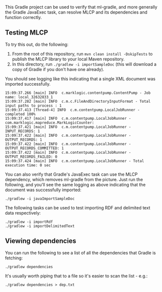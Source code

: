 This Gradle project can be used to verify that ml-gradle, and more generally the Gradle JavaExec task, can resolve 
MLCP and its dependencies and function correctly. 

## Testing MLCP

To try this out, do the following:

1. From the root of this repository, run `mvn clean install -DskipTests` to publish the MLCP library to your local Maven repository.
2. In this directory, run `./gradlew -i importSampleDoc` (this will download a copy of Gradle if you don't have one already).

You should see logging like this indicating that a single XML document was imported successfully.

```
15:09:37.266 [main] INFO  c.marklogic.contentpump.ContentPump - Job name: local_32632833_1
15:09:37.282 [main] INFO  c.m.c.FileAndDirectoryInputFormat - Total input paths to process : 1
15:09:37.413 [Thread-4] INFO  c.m.contentpump.LocalJobRunner -  completed 100%
15:09:37.417 [main] INFO  c.m.contentpump.LocalJobRunner - com.marklogic.mapreduce.MarkLogicCounter: 
15:09:37.421 [main] INFO  c.m.contentpump.LocalJobRunner - INPUT_RECORDS: 1
15:09:37.422 [main] INFO  c.m.contentpump.LocalJobRunner - OUTPUT_RECORDS: 1
15:09:37.422 [main] INFO  c.m.contentpump.LocalJobRunner - OUTPUT_RECORDS_COMMITTED: 1
15:09:37.422 [main] INFO  c.m.contentpump.LocalJobRunner - OUTPUT_RECORDS_FAILED: 0
15:09:37.424 [main] INFO  c.m.contentpump.LocalJobRunner - Total execution time: 0 sec
```

You can also verify that Gradle's JavaExec task can use the MLCP dependency, which removes ml-gradle from the picture.
Just run the following, and you'll see the same logging as above indicating that the document was successfully imported:

    ./gradlew -i javaImportSampleDoc

The following tasks can be used to test importing RDF and delimited text data respectively:

    ./gradlew -i importRdf
    ./gradlew -i importDelimitedText

## Viewing dependencies

You can run the following to see a list of all the dependencies that Gradle is fetching:

    ./gradlew dependencies

It's usually worth piping that to a file so it's easier to scan the list - e.g.:

    ./gradlew dependencies > dep.txt
